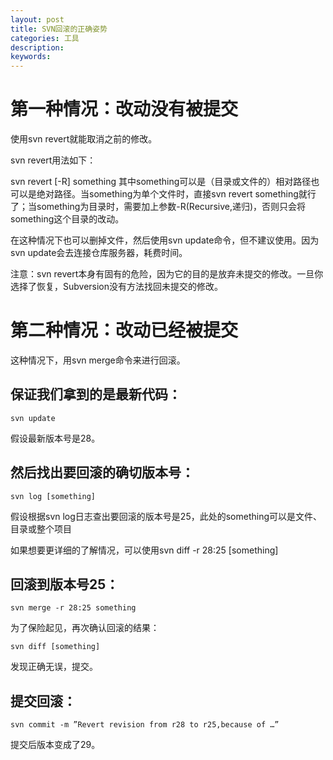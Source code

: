 ```yaml
---
layout: post
title: SVN回滚的正确姿势
categories: 工具
description: 
keywords: 
---
```



# 第一种情况：改动没有被提交
使用svn revert就能取消之前的修改。

svn revert用法如下：

svn revert [-R] something 其中something可以是（目录或文件的）相对路径也可以是绝对路径。当something为单个文件时，直接svn revert something就行了；当something为目录时，需要加上参数-R(Recursive,递归)，否则只会将something这个目录的改动。

在这种情况下也可以删掉文件，然后使用svn update命令，但不建议使用。因为svn update会去连接仓库服务器，耗费时间。

注意：svn revert本身有固有的危险，因为它的目的是放弃未提交的修改。一旦你选择了恢复，Subversion没有方法找回未提交的修改。

# 第二种情况：改动已经被提交
这种情况下，用svn merge命令来进行回滚。 

## 保证我们拿到的是最新代码： 
`svn update `

假设最新版本号是28。 

## 然后找出要回滚的确切版本号： 
`svn log [something]`

假设根据svn log日志查出要回滚的版本号是25，此处的something可以是文件、目录或整个项目

如果想要更详细的了解情况，可以使用svn diff -r 28:25 [something]

## 回滚到版本号25：

`svn merge -r 28:25 something`

为了保险起见，再次确认回滚的结果：

`svn diff [something]`

发现正确无误，提交。

## 提交回滚：
`svn commit -m ”Revert revision from r28 to r25,because of …” `

提交后版本变成了29。



